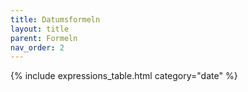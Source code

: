 ```yaml
---
title: Datumsformeln
layout: title
parent: Formeln
nav_order: 2
---
```


{% include expressions_table.html category="date" %}